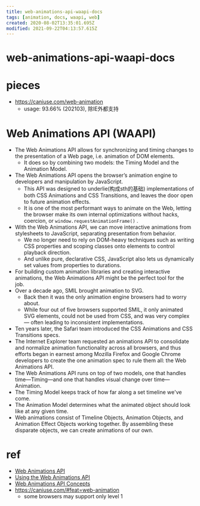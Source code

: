 ```yaml
---
title: web-animations-api-waapi-docs
tags: [animation, docs, waapi, web]
created: 2020-08-02T13:35:01.695Z
modified: 2021-09-22T04:13:57.615Z
---
```


# web-animations-api-waapi-docs

# pieces

- https://caniuse.com/web-animation
  - usage: 93.66% (202103), 除IE外都支持

# Web Animations API (WAAPI)

- The Web Animations API allows for synchronizing and timing changes to the presentation of a Web page, i.e. animation of DOM elements. 
  - It does so by combining two models: the Timing Model and the Animation Model.
- The Web Animations API opens the browser’s animation engine to developers and manipulation by JavaScript. 
  - This API was designed to underlie(构成sth的基础) implementations of both CSS Animations and CSS Transitions, and leaves the door open to future animation effects. 
  - It is one of the most performant ways to animate on the Web, letting the browser make its own internal optimizations without hacks, coercion, or `window.requestAnimationFrame()` .
- With the Web Animations API, we can move interactive animations from stylesheets to JavaScript, separating presentation from behavior. 
  - We no longer need to rely on DOM-heavy techniques such as writing CSS properties and scoping classes onto elements to control playback direction. 
  - And unlike pure, declarative CSS, JavaScript also lets us dynamically set values from properties to durations.
- For building custom animation libraries and creating interactive animations, the Web Animations API might be the perfect tool for the job.
- Over a decade ago, SMIL brought animation to SVG. 
  - Back then it was the only animation engine browsers had to worry about. 
  - While four out of five browsers supported SMIL, it only animated SVG elements, could not be used from CSS, and was very complex — often leading to inconsistent implementations. 
- Ten years later, the Safari team introduced the CSS Animations and CSS Transitions specs.
- The Internet Explorer team requested an animations API to consolidate and normalize animation functionality across all browsers, and thus efforts began in earnest among Mozilla Firefox and Google Chrome developers to create the one animation spec to rule them all: the Web Animations API.
- The Web Animations API runs on top of two models, one that handles time—Timing—and one that handles visual change over time—Animation.
- The Timing Model keeps track of how far along a set timeline we've come. 
- The Animation Model determines what the animated object should look like at any given time.
- Web animations consist of Timeline Objects, Animation Objects, and Animation Effect Objects working together. By assembling these disparate objects, we can create animations of our own.

# ref

- [Web Animations API](https://developer.mozilla.org/en-US/docs/Web/API/Web_Animations_API)
- [Using the Web Animations API](https://developer.mozilla.org/en-US/docs/Web/API/Web_Animations_API/Using_the_Web_Animations_API)
- [Web Animations API Concepts](https://developer.mozilla.org/en-US/docs/Web/API/Web_Animations_API/Web_Animations_API_Concepts)
- https://caniuse.com/#feat=web-animation
  - some browsers may support only level 1
